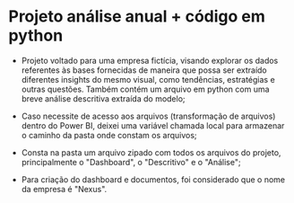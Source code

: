 # Projeto análise anual + código em python

- Projeto voltado para uma empresa fictícia, visando explorar os dados referentes às bases fornecidas de maneira que possa ser extraído diferentes insights do mesmo visual, como tendências, estratégias e outras questões. Também contém um arquivo em python com uma breve análise descritiva extraída do modelo;

- Caso necessite de acesso aos arquivos (transformação de arquivos) dentro do Power BI, deixei uma variável chamada local para armazenar o caminho da pasta onde constam os arquivos;

- Consta na pasta um arquivo zipado com todos os arquivos do projeto, principalmente o "Dashboard", o "Descritivo" e o "Análise";

- Para criação do dashboard e documentos, foi considerado que o nome da empresa é "Nexus".
